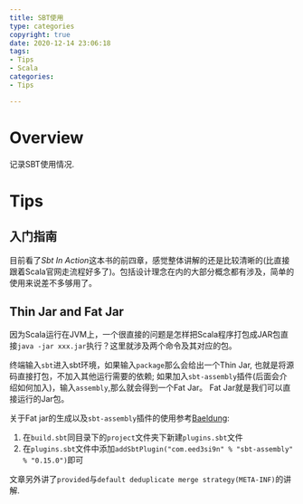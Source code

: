 ```yaml
---
title: SBT使用
type: categories
copyright: true
date: 2020-12-14 23:06:18
tags:
- Tips
- Scala
categories:
- Tips

---
```


# Overview

记录SBT使用情况.

# Tips

## 入门指南

目前看了*Sbt In Action*这本书的前四章，感觉整体讲解的还是比较清晰的(比直接跟着Scala官网走流程好多了)。包括设计理念在内的大部分概念都有涉及，简单的使用来说差不多够用了。

## Thin Jar and Fat Jar

因为Scala运行在JVM上，一个很直接的问题是怎样把Scala程序打包成JAR包直接`java -jar xxx.jar`执行？这里就涉及两个命令及其对应的包。

终端输入`sbt`进入sbt环境，如果输入`package`那么会给出一个Thin Jar, 也就是将源码直接打包，不加入其他运行需要的依赖; 如果加入`sbt-assembly`插件(后面会介绍如何加入)，输入`assembly`,那么就会得到一个Fat Jar。 Fat Jar就是我们可以直接运行的Jar包。

关于Fat jar的生成以及`sbt-assembly`插件的使用参考[Baeldung](https://www.baeldung.com/scala/sbt-fat-jar):

1. 在`build.sbt`同目录下的`project`文件夹下新建`plugins.sbt`文件
2. 在`plugins.sbt`文件中添加`addSbtPlugin("com.eed3si9n" % "sbt-assembly" % "0.15.0")`即可

文章另外讲了`provided`与`default deduplicate merge strategy(META-INF)`的讲解.